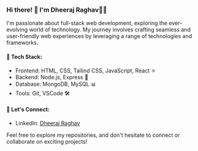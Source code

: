 ### Hi there! 👋 I'm Dheeraj Raghav👨‍💻

I'm passionate about full-stack web development, exploring the ever-evolving world of technology. My journey involves crafting seamless and user-friendly web experiences by leveraging a range of technologies and frameworks.

#### 🔧 Tech Stack:
- Frontend: HTML, CSS, Tailind CSS, JavaScript, React ⚛️
- Backend: Node.js, Express 🚀
- Database: MongoDB, MySQL 📊
- Tools: Git, VSCode 🛠️

#### 🤝 Let's Connect:
- LinkedIn: <a href="https://www.linkedin.com/in/dheeraj-raghav-642662264//">Dheeraj Raghav</a>

Feel free to explore my repositories, and don't hesitate to connect or collaborate on exciting projects!

